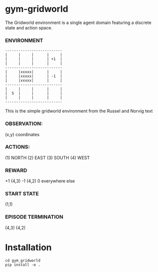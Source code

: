 # gym-gridworld
The Gridworld environment is a single agent domain featuring a discrete state and action space.

### ENVIRONMENT
```
--------------------------
|     |     |      |     |
|     |     |      | +1  |
|     |     |      |     |
--------------------------
|     |xxxxx|      |     |
|     |xxxxx|      | -1  |
|     |xxxxx|      |     |
--------------------------
|     |     |      |     |
|  S  |     |      |     |
|     |     |      |     |
--------------------------
```
This is the simple gridworld environment from the Russel and Norvig text

### OBSERVATION:
(x,y) coordinates

### ACTIONS:
 (1) NORTH
 (2) EAST
 (3) SOUTH
 (4) WEST

### REWARD
 +1  (4,3)
 -1  (4,2)
  0  everywhere else

### START STATE
(1,1)

### EPISODE TERMINATION
(4,3)
(4,2)

# Installation
```
cd gym_gridworld
pip install -e .
```